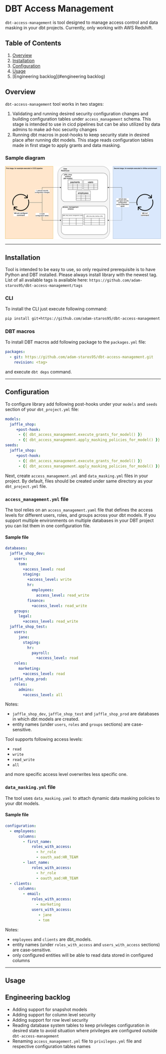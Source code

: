 # DBT Access Management

`dbt-access-management` is tool designed to manage access control and data masking in your dbt projects. 
Currently, only working with AWS Redshift.

## Table of Contents

1. [Overview](#overview)
2. [Installation](#installation)
3. [Configuration](#configuration)
4. [Usage](#usage)
5. [Engineering backlog](#engineering backlog)

## Overview

`dbt-access-management` tool works in two stages:

1. Validating and running desired security configuration changes and building configuration tables under `access_management` schema. 
This stage is intended to use in cicd pipelines but can be also utilized by data admins to make ad-hoc security changes
2. Running dbt macros in post-hooks to keep security state in desired place after running dbt models. 
This stage reads configuration tables made in first stage to apply grants and data masking.

### Sample diagram

![dbt-access-management](images/dbt-access-management.png)

---

## Installation

Tool is intended to be easy to use, so only required prerequisite is to have Python and DBT installed. Please always
install library with the newest tag. List of all available tags is available here: `https://github.com/adam-staros95/dbt-access-management/tags`

### CLI

To install the CLI just execute following command:

```bash
pip install git+https://github.com/adam-staros95/dbt-access-management.git@<tag>
```

### DBT macros

To install DBT macros add following package to the `packages.yml` file:
```yaml
packages:
  - git: https://github.com/adam-staros95/dbt-access-management.git
    revision: <tag>
```
and execute `dbt deps` command.

---

## Configuration

To configure library add following post-hooks under your `models` and `seeds` section of your `dbt_project.yml` file:
```yaml
models:
  jaffle_shop:
     +post-hook:
      - {{ dbt_access_management.execute_grants_for_model() }}
      - {{ dbt_access_management.apply_masking_policies_for_model() }}
seeds:
  jaffle_shop:
     +post-hook:
      - {{ dbt_access_management.execute_grants_for_model() }}
      - {{ dbt_access_management.apply_masking_policies_for_model() }}
```

Next, create `access_management.yml` and `data_masking.yml` files in your project. 
By default, files should be created under same directory as your `dbt_project.yml` file.

### `access_management.yml` file

The tool relies on an `access_management.yaml` file that defines the access levels for different users, roles, and groups across your dbt models.
If you support multiple environments on multiple databases in your DBT project you can list them in one configuration file.

#### Sample file

```yaml
databases:
  jaffle_shop_dev:
    users:
      tom:
        +access_level: read
        staging:
          +access_level: write
          hr:
            employees:
              access_level: read_write
          finance:
            +access_level: read_write
    groups:
      legal:
        +access_level: read_write
  jaffle_shop_test:
    users:
      jane:
        staging:
          hr:
            payroll:
              +access_level: read
    roles:
      marketing:
        +access_level: read
  jaffle_shop_prod:
    roles:
      admins:
        +access_level: all
```

Notes:
- `jaffle_shop_dev`, `jaffle_shop_test` and `jaffle_shop_prod` are databases in which dbt models are created.
- entity names (under `users`, `roles` and `groups` sections) are case-sensitive.

Tool supports following access levels:
- `read`
- `write`
- `read_write`
- `all`

and more specific access level overwrites less specific one.

### `data_masking.yml` file

The tool uses `data_masking.yaml` to attach dynamic data masking policies to your dbt models. 

#### Sample file

```yaml
configuration:
  - employees:
      columns:
        - first_name:
            roles_with_access:
              - hr_role
              - oauth_aad:HR_TEAM
        - last_name:
            roles_with_access:
              - hr_role
              - oauth_aad:HR_TEAM
  - clients:
      columns:
        - email:
            roles_with_access:
              - marketing
            users_with_access:
               - jane
               - tom
```
Notes:
- `employees` and `clients` are dbt_models.
- entity names (under `roles_with_access` and `users_with_access` sections) are case-sensitive.
- only configured entities will be able to read data stored in configured columns 

---

## Usage

[//]: # (TODO)

## Engineering backlog
- Adding support for snapshot models
- Adding support for column level security
- Adding support for row level security 
- Reading database system tables to keep privileges configuration in desired state to avoid situation where privileges are configured outside `dbt-access-management`
- Renaming `access_management.yml` file to `privileges.yml` file and respective configuration tables names

